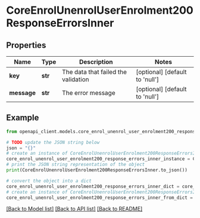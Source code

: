 # CoreEnrolUnenrolUserEnrolment200ResponseErrorsInner


## Properties

Name | Type | Description | Notes
------------ | ------------- | ------------- | -------------
**key** | **str** | The data that failed the validation | [optional] [default to 'null']
**message** | **str** | The error message | [optional] [default to 'null']

## Example

```python
from openapi_client.models.core_enrol_unenrol_user_enrolment200_response_errors_inner import CoreEnrolUnenrolUserEnrolment200ResponseErrorsInner

# TODO update the JSON string below
json = "{}"
# create an instance of CoreEnrolUnenrolUserEnrolment200ResponseErrorsInner from a JSON string
core_enrol_unenrol_user_enrolment200_response_errors_inner_instance = CoreEnrolUnenrolUserEnrolment200ResponseErrorsInner.from_json(json)
# print the JSON string representation of the object
print(CoreEnrolUnenrolUserEnrolment200ResponseErrorsInner.to_json())

# convert the object into a dict
core_enrol_unenrol_user_enrolment200_response_errors_inner_dict = core_enrol_unenrol_user_enrolment200_response_errors_inner_instance.to_dict()
# create an instance of CoreEnrolUnenrolUserEnrolment200ResponseErrorsInner from a dict
core_enrol_unenrol_user_enrolment200_response_errors_inner_from_dict = CoreEnrolUnenrolUserEnrolment200ResponseErrorsInner.from_dict(core_enrol_unenrol_user_enrolment200_response_errors_inner_dict)
```
[[Back to Model list]](../README.md#documentation-for-models) [[Back to API list]](../README.md#documentation-for-api-endpoints) [[Back to README]](../README.md)


